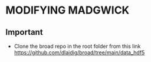 # MODIFYING MADGWICK

## Important

* Clone the broad repo in the root folder from this link https://github.com/dlaidig/broad/tree/main/data_hdf5